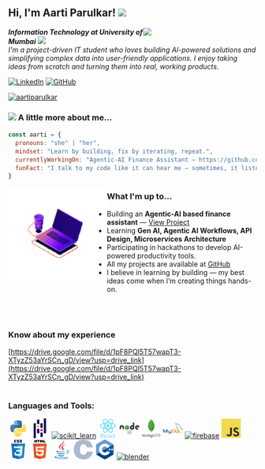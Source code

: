 <h2> Hi, I'm Aarti Parulkar! <img src="https://media.giphy.com/media/mGcNjsfWAjY5AEZNw6/giphy.gif" width="50"></h2>
</h2>

<img align='right' src="https://media.giphy.com/media/ieyl9zmCjO4b4t6qoY/giphy.gif" width="230">

<p><em><b>Information Technology at University of Mumbai</b>  <img src="https://media.giphy.com/media/fYSnHlufseco8Fh93Z/giphy.gif" width="30"></br>I'm a project-driven IT student who loves building AI-powered solutions and simplifying complex data into user-friendly applications. I enjoy taking ideas from scratch and turning them into real, working products. 
</em></p>

[![LinkedIn](https://img.shields.io/badge/LinkedIn-0077B5?style=for-the-badge&logo=linkedin&logoColor=white)](https://www.linkedin.com/in/aarti-parulkar/)
[![GitHub](https://img.shields.io/badge/GitHub-181717?style=for-the-badge&logo=github&logoColor=white)](https://github.com/aartiparulkar)

<p align="left"> <a href="https://github.com/ryo-ma/github-profile-trophy"><img src="https://github-profile-trophy.vercel.app/?username=aartiparulkar" alt="aartiparulkar" /></a> </p>

### <img src="https://media.giphy.com/media/VgCDAzcKvsR6OM0uWg/giphy.gif" width="50"> A little more about me...

```javascript
const aarti = {
  pronouns: "she" | "her",
  mindset: "Learn by building, fix by iterating, repeat.",
  currentlyWorkingOn: "Agentic-AI Finance Assistant — https://github.com/aartiparulkar/RuPi",
  funFact: "I talk to my code like it can hear me — sometimes, it listens."
}
```
  
<img align='left' src="https://github.com/aartiparulkar/aartiparulkar/raw/main/kdoTQRrG7G.gif" width="200">

### What I'm up to... 

- Building an <strong>Agentic-AI based finance assistant</strong> — <a href="https://github.com/aartiparulkar/RuPi">View Project</a><br>
- Learning <strong>Gen AI, Agentic AI Workflows, API Design, Microservices Architecture</strong><br>
- Participating in hackathons to develop AI-powered productivity tools.<br>
- All my projects are available at <a href="https://github.com/aartiparulkar">GitHub</a><br>
- I believe in learning by building — my best ideas come when I’m creating things hands-on.<br>
<br><br><br>

### Know about my experience    

[https://drive.google.com/file/d/1pF8PQl5T57wapT3-XTyzZ53aYrSCn_gD/view?usp=drive_link](https://drive.google.com/file/d/1pF8PQl5T57wapT3-XTyzZ53aYrSCn_gD/view?usp=drive_link)
<br><br>

### Languages and Tools:
<p align="left"> 
<a href="https://www.python.org" target="_blank" rel="noreferrer"> <img src="https://raw.githubusercontent.com/devicons/devicon/master/icons/python/python-original.svg" alt="python" width="40" height="40"/></a>
<a href="https://pandas.pydata.org/" target="_blank" rel="noreferrer"> <img src="https://raw.githubusercontent.com/devicons/devicon/2ae2a900d2f041da66e950e4d48052658d850630/icons/pandas/pandas-original.svg" alt="pandas" width="40" height="40"/></a>
<a href="https://scikit-learn.org/" target="_blank" rel="noreferrer"> <img src="https://upload.wikimedia.org/wikipedia/commons/0/05/Scikit_learn_logo_small.svg" alt="scikit_learn" width="40" height="40"/></a>
 <a href="https://reactjs.org/" target="_blank" rel="noreferrer"> <img src="https://raw.githubusercontent.com/devicons/devicon/master/icons/react/react-original-wordmark.svg" alt="react" width="40" height="40"/></a>
<a href="https://nodejs.org" target="_blank" rel="noreferrer"> <img src="https://raw.githubusercontent.com/devicons/devicon/master/icons/nodejs/nodejs-original-wordmark.svg" alt="nodejs" width="40" height="40"/></a>
<a href="https://www.mongodb.com/" target="_blank" rel="noreferrer"> <img src="https://raw.githubusercontent.com/devicons/devicon/master/icons/mongodb/mongodb-original-wordmark.svg" alt="mongodb" width="40" height="40"/></a>
<a href="https://www.mysql.com/" target="_blank" rel="noreferrer"> <img src="https://raw.githubusercontent.com/devicons/devicon/master/icons/mysql/mysql-original-wordmark.svg" alt="mysql" width="40" height="40"/></a>
<a href="https://firebase.google.com/" target="_blank" rel="noreferrer"> <img src="https://www.vectorlogo.zone/logos/firebase/firebase-icon.svg" alt="firebase" width="40" height="40"/></a> 
<a href="https://developer.mozilla.org/en-US/docs/Web/JavaScript" target="_blank" rel="noreferrer"> <img src="https://raw.githubusercontent.com/devicons/devicon/master/icons/javascript/javascript-original.svg" alt="javascript" width="40" height="40"/></a>
<a href="https://www.w3schools.com/css/" target="_blank" rel="noreferrer"> <img src="https://raw.githubusercontent.com/devicons/devicon/master/icons/css3/css3-original-wordmark.svg" alt="css3" width="40" height="40"/></a>
<a href="https://www.w3.org/html/" target="_blank" rel="noreferrer"> <img src="https://raw.githubusercontent.com/devicons/devicon/master/icons/html5/html5-original-wordmark.svg" alt="html5" width="40" height="40"/></a>
<a href="https://www.java.com" target="_blank" rel="noreferrer"> <img src="https://raw.githubusercontent.com/devicons/devicon/master/icons/java/java-original.svg" alt="java" width="40" height="40"/></a>
<a href="https://www.cprogramming.com/" target="_blank" rel="noreferrer"> <img src="https://raw.githubusercontent.com/devicons/devicon/master/icons/c/c-original.svg" alt="c" width="40" height="40"/></a> 
<a href="https://www.w3schools.com/cpp/" target="_blank" rel="noreferrer"> <img src="https://raw.githubusercontent.com/devicons/devicon/master/icons/cplusplus/cplusplus-original.svg" alt="cplusplus" width="40" height="40"/></a> 
<a href="https://www.blender.org/" target="_blank" rel="noreferrer"> <img src="https://download.blender.org/branding/community/blender_community_badge_white.svg" alt="blender" width="40" height="40"/></a> </p>
